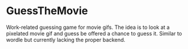 # GuessTheMovie
Work-related guessing game for movie gifs. The idea is to look at a pixelated movie gif and guess be offered a chance to guess it. Similar to wordle but currently lacking the proper backend.
